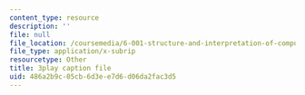 ```yaml
---
content_type: resource
description: ''
file: null
file_location: /coursemedia/6-001-structure-and-interpretation-of-computer-programs-spring-2005/486a2b9c05cb6d3ee7d6d06da2fac3d5_DrFkf-T-6Co.srt
file_type: application/x-subrip
resourcetype: Other
title: 3play caption file
uid: 486a2b9c-05cb-6d3e-e7d6-d06da2fac3d5
---
```

